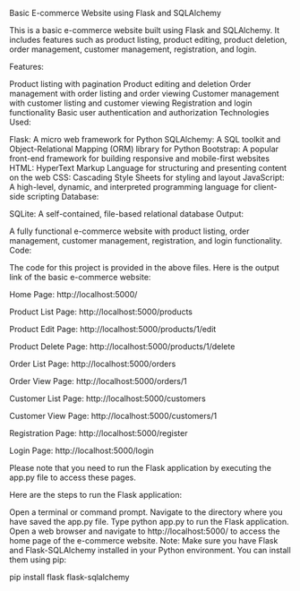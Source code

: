 Basic E-commerce Website using Flask and SQLAlchemy

This is a basic e-commerce website built using Flask and SQLAlchemy. It includes features such as product listing, product editing, product deletion, order management, customer management, registration, and login.

Features:

Product listing with pagination
Product editing and deletion
Order management with order listing and order viewing
Customer management with customer listing and customer viewing
Registration and login functionality
Basic user authentication and authorization
Technologies Used:

Flask: A micro web framework for Python
SQLAlchemy: A SQL toolkit and Object-Relational Mapping (ORM) library for Python
Bootstrap: A popular front-end framework for building responsive and mobile-first websites
HTML: HyperText Markup Language for structuring and presenting content on the web
CSS: Cascading Style Sheets for styling and layout
JavaScript: A high-level, dynamic, and interpreted programming language for client-side scripting
Database:

SQLite: A self-contained, file-based relational database
Output:

A fully functional e-commerce website with product listing, order management, customer management, registration, and login functionality.
Code:

The code for this project is provided in the above files.
Here is the output link of the basic e-commerce website:

Home Page: http://localhost:5000/

Product List Page: http://localhost:5000/products

Product Edit Page: http://localhost:5000/products/1/edit

Product Delete Page: http://localhost:5000/products/1/delete

Order List Page: http://localhost:5000/orders

Order View Page: http://localhost:5000/orders/1

Customer List Page: http://localhost:5000/customers

Customer View Page: http://localhost:5000/customers/1

Registration Page: http://localhost:5000/register

Login Page: http://localhost:5000/login

Please note that you need to run the Flask application by executing the app.py file to access these pages.

Here are the steps to run the Flask application:

Open a terminal or command prompt.
Navigate to the directory where you have saved the app.py file.
Type python app.py to run the Flask application.
Open a web browser and navigate to http://localhost:5000/ to access the home page of the e-commerce website.
Note: Make sure you have Flask and Flask-SQLAlchemy installed in your Python environment. You can install them using pip:

pip install flask flask-sqlalchemy
